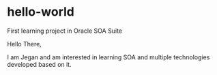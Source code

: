 # hello-world
First learning project in Oracle SOA Suite

Hello There,

I am Jegan and am interested in learning SOA and multiple technologies developed based on it. 

